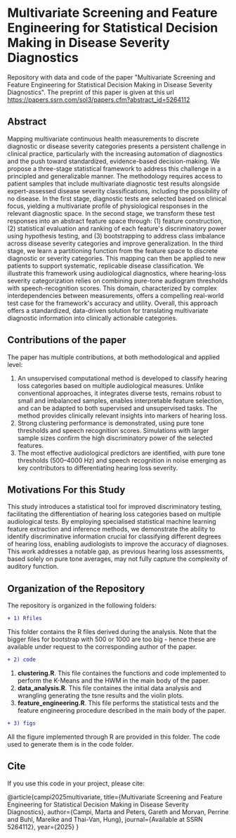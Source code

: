 # Multivariate Screening and Feature Engineering for Statistical Decision Making in Disease Severity Diagnostics
Repository with data and code of the paper "Multivariate Screening and Feature Engineering for Statistical Decision Making in Disease Severity Diagnostics". The preprint of this paper is given at this url https://papers.ssrn.com/sol3/papers.cfm?abstract_id=5264112

## **Abstract**

Mapping multivariate continuous health measurements to discrete diagnostic or disease severity categories presents a persistent challenge in clinical practice, particularly with the increasing automation of diagnostics and the push toward standardized, evidence-based decision-making. We propose a three-stage statistical framework to address this challenge in a principled and generalizable manner. The methodology requires access to patient samples that include multivariate diagnostic test results alongside expert-assessed disease severity classifications, including the possibility of no disease. In the first stage, diagnostic tests are selected based on clinical focus, yielding a multivariate profile of physiological responses in the relevant diagnostic space. In the second stage, we transform these test responses into an abstract feature space through: (1) feature construction, (2) statistical evaluation and ranking of each feature's discriminatory power using hypothesis testing, and (3) bootstrapping to address class imbalance across disease severity categories and improve generalization. In the third stage, we learn a partitioning function from the feature space to discrete diagnostic or severity categories. This mapping can then be applied to new patients to support systematic, replicable disease classification. We illustrate this framework using audiological diagnostics, where hearing-loss severity categorization relies on combining pure-tone audiogram thresholds with speech-recognition scores. This domain, characterized by complex interdependencies between measurements, offers a compelling real-world test case for the framework's accuracy and utility. Overall, this approach offers a standardized, data-driven solution for translating multivariate diagnostic information into clinically actionable categories.


## Contributions of the paper
The paper has multiple contributions, at both methodological and applied level:
1. An unsupervised computational method is developed to classify hearing loss categories based on multiple audiological measures. Unlike conventional approaches, it integrates diverse tests, remains robust to small and imbalanced samples, enables interpretable feature selection, and can be adapted to both supervised and unsupervised tasks. The method provides clinically relevant insights into markers of hearing loss.
2. Strong clustering performance is demonstrated, using pure tone thresholds and speech recognition scores. Simulations with larger sample sizes confirm the high discriminatory power of the selected features.
3. The most effective audiological predictors are identified, with pure tone thresholds (500–4000 Hz) and speech recognition in noise emerging as key contributors to differentiating hearing loss severity.

## Motivations For this Study

This study introduces a statistical tool for improved discriminatory testing, facilitating the differentiation of hearing loss categories based on multiple audiological tests. By employing specialised statistical machine learning feature extraction and inference methods, we demonstrate the ability to identify discriminative information crucial for classifying different degrees of hearing loss, enabling audiologists to improve the accuracy of diagnoses. This work addresses a notable gap, as previous hearing loss assessments, based solely on pure tone averages, may not fully capture the complexity of auditory function. 

## Organization of the Repository
The repository is organized in the following folders:

```diff
+ 1) Rfiles
```
This folder contains the R files derived during the analysis. Note that the bigger files for bootstrap with 500 or 1000 are too big - hence these are available under request to the corresponding author of the paper.

```diff
+ 2) code 
```

1.  **clustering.R**. This file containes the functions and code implemented to perform the K-Means and the HWM in the main body of the paper.
2. **data_analysis.R**. This file containes the initial data analysis and wrangling generating the tsne results and the violin plots.
3.  **feature_engineering.R**. This file performs the statistical tests and the feature engineering procedure described in the main body of the paper.


```diff
+ 3) figs 
```
All the figure implemented through R are provided in this folder. The code used to generate them is in the code folder. 

## Cite

If you use this code in your project, please cite:

@article{campi2025multivariate,
  title={Multivariate Screening and Feature Engineering for Statistical Decision Making in Disease Severity Diagnostics},
  author={Campi, Marta and Peters, Gareth and Morvan, Perrine and Buhl, Mareike and Thai-Van, Hung},
  journal={Available at SSRN 5264112},
  year={2025}
}

